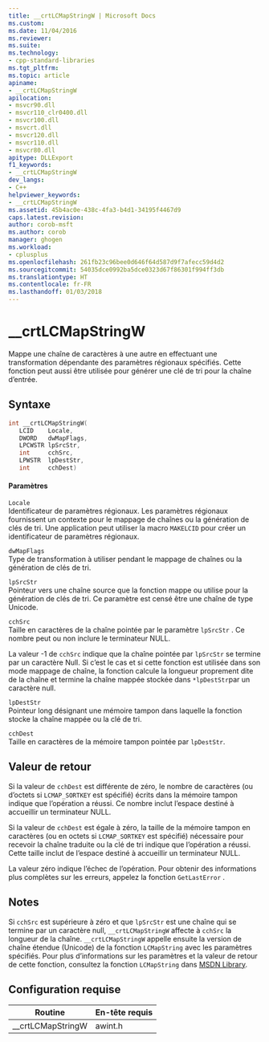 ```yaml
---
title: __crtLCMapStringW | Microsoft Docs
ms.custom: 
ms.date: 11/04/2016
ms.reviewer: 
ms.suite: 
ms.technology:
- cpp-standard-libraries
ms.tgt_pltfrm: 
ms.topic: article
apiname:
- __crtLCMapStringW
apilocation:
- msvcr90.dll
- msvcr110_clr0400.dll
- msvcr100.dll
- msvcrt.dll
- msvcr120.dll
- msvcr110.dll
- msvcr80.dll
apitype: DLLExport
f1_keywords:
- __crtLCMapStringW
dev_langs:
- C++
helpviewer_keywords:
- __crtLCMapStringW
ms.assetid: 45b4ac0e-438c-4fa3-b4d1-34195f4467d9
caps.latest.revision: 
author: corob-msft
ms.author: corob
manager: ghogen
ms.workload:
- cplusplus
ms.openlocfilehash: 261fb23c96bee0d646f64d587d9f7afecc59d4d2
ms.sourcegitcommit: 54035dce0992ba5dce0323d67f86301f994ff3db
ms.translationtype: HT
ms.contentlocale: fr-FR
ms.lasthandoff: 01/03/2018
---
```

# <a name="crtlcmapstringw"></a>__crtLCMapStringW
Mappe une chaîne de caractères à une autre en effectuant une transformation dépendante des paramètres régionaux spécifiés. Cette fonction peut aussi être utilisée pour générer une clé de tri pour la chaîne d’entrée.  
  
## <a name="syntax"></a>Syntaxe  
  
```cpp  
int __crtLCMapStringW(  
   LCID    Locale,  
   DWORD   dwMapFlags,  
   LPCWSTR lpSrcStr,  
   int     cchSrc,  
   LPWSTR  lpDestStr,  
   int     cchDest)  
```  
  
#### <a name="parameters"></a>Paramètres  
 `Locale`  
 Identificateur de paramètres régionaux. Les paramètres régionaux fournissent un contexte pour le mappage de chaînes ou la génération de clés de tri. Une application peut utiliser la macro `MAKELCID` pour créer un identificateur de paramètres régionaux.  
  
 `dwMapFlags`  
 Type de transformation à utiliser pendant le mappage de chaînes ou la génération de clés de tri.  
  
 `lpSrcStr`  
 Pointeur vers une chaîne source que la fonction mappe ou utilise pour la génération de clés de tri. Ce paramètre est censé être une chaîne de type Unicode.  
  
 `cchSrc`  
 Taille en caractères de la chaîne pointée par le paramètre `lpSrcStr` . Ce nombre peut ou non inclure le terminateur NULL.  
  
 La valeur -1 de `cchSrc` indique que la chaîne pointée par `lpSrcStr` se termine par un caractère Null. Si c’est le cas et si cette fonction est utilisée dans son mode mappage de chaîne, la fonction calcule la longueur proprement dite de la chaîne et termine la chaîne mappée stockée dans `*lpDestStr`par un caractère null.  
  
 `lpDestStr`  
 Pointeur long désignant une mémoire tampon dans laquelle la fonction stocke la chaîne mappée ou la clé de tri.  
  
 `cchDest`  
 Taille en caractères de la mémoire tampon pointée par `lpDestStr`.  
  
## <a name="return-value"></a>Valeur de retour  
 Si la valeur de `cchDest` est différente de zéro, le nombre de caractères (ou d’octets si `LCMAP_SORTKEY` est spécifié) écrits dans la mémoire tampon indique que l’opération a réussi. Ce nombre inclut l’espace destiné à accueillir un terminateur NULL.  
  
 Si la valeur de `cchDest` est égale à zéro, la taille de la mémoire tampon en caractères (ou en octets si `LCMAP_SORTKEY` est spécifié) nécessaire pour recevoir la chaîne traduite ou la clé de tri indique que l’opération a réussi. Cette taille inclut de l’espace destiné à accueillir un terminateur NULL.  
  
 La valeur zéro indique l’échec de l’opération. Pour obtenir des informations plus complètes sur les erreurs, appelez la fonction `GetLastError` .  
  
## <a name="remarks"></a>Notes  
 Si `cchSrc` est supérieure à zéro et que `lpSrcStr` est une chaîne qui se termine par un caractère null, `__crtLCMapStringW` affecte à `cchSrc` la longueur de la chaîne. `__crtLCMapStringW` appelle ensuite la version de chaîne étendue (Unicode) de la fonction `LCMapString` avec les paramètres spécifiés. Pour plus d’informations sur les paramètres et la valeur de retour de cette fonction, consultez la fonction `LCMapString` dans [MSDN Library](http://go.microsoft.com/fwlink/p/?linkid=150542).  
  
## <a name="requirements"></a>Configuration requise  
  
|Routine|En-tête requis|  
|-------------|---------------------|  
|__crtLCMapStringW|awint.h|